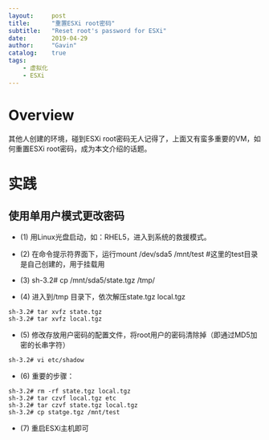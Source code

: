 ```yaml
---
layout:     post
title:      "重置ESXi root密码"
subtitle:   "Reset root's password for ESXi"
date:       2019-04-29
author:     "Gavin"
catalog:    true
tags:
    - 虚拟化
    - ESXi
---
```



# Overview

其他人创建的环境，碰到ESXi root密码无人记得了，上面又有蛮多重要的VM，如何重置ESXi root密码，成为本文介绍的话题。


# 实践

## 使用单用户模式更改密码

* (1) 用Linux光盘启动，如：RHEL5，进入到系统的救援模式。

* (2) 在命令提示符界面下，运行mount /dev/sda5 /mnt/test  #这里的test目录是自己创建的，用于挂载用

* (3) sh-3.2# cp  /mnt/sda5/state.tgz /tmp/

* (4) 进入到/tmp 目录下，依次解压state.tgz local.tgz

```
sh-3.2# tar xvfz state.tgz
sh-3.2# tar xvfz local.tgz
```

* (5) 修改存放用户密码的配置文件，将root用户的密码清除掉（即通过MD5加密的长串字符）

```
sh-3.2# vi etc/shadow
```

* (6) 重要的步骤：

```
sh-3.2# rm -rf state.tgz local.tgz
sh-3.2# tar czvf local.tgz etc
sh-3.2# tar czvf state.tgz local.tgz
sh-3.2# cp statge.tgz /mnt/test
```

* (7) 重启ESXi主机即可
